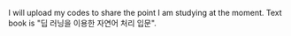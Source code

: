 I will upload my codes to share the point I am studying at the moment.
Text book is "딥 러닝을 이용한 자연어 처리 입문".

